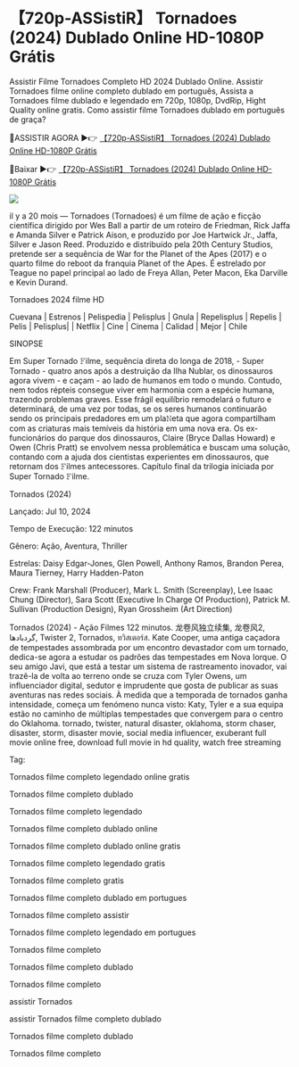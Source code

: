 # 【720p-ASSistiR】 Tornadoes (2024) Dublado Online HD-1080P Grátis

Assistir Filme Tornadoes Completo HD 2024 Dublado Online. Assistir Tornadoes filme online completo dublado em português, Assista a Tornadoes filme dublado e legendado em 720p, 1080p, DvdRip, Hight Quality online gratis. Como assistir filme Tornadoes dublado em português de graça?



🔴ASSISTIR AGORA ▶️👉  [【720p-ASSistiR】 Tornadoes (2024) Dublado Online HD-1080P Grátis](https://www.ranzmovie.com/pt/movie/718821/twisters)



🔴Baixar ▶️👉  [【720p-ASSistiR】 Tornadoes (2024) Dublado Online HD-1080P Grátis](https://www.ranzmovie.com/en/movie/718821/twisters)

<img src="https://moviesfilmsandflix.com/wp-content/uploads/2024/07/twisters-movie-review.jpg" />

il y a 20 mois — Tornadoes (Tornadoes) é um filme de ação e ficção científica dirigido por Wes Ball a partir de um roteiro de Friedman, Rick Jaffa e Amanda Silver e Patrick Aison, e produzido por Joe Hartwick Jr., Jaffa, Silver e Jason Reed. Produzido e distribuído pela 20th Century Studios, pretende ser a sequência de War for the Planet of the Apes (2017) e o quarto filme do reboot da franquia Planet of the Apes. É estrelado por Teague no papel principal ao lado de Freya Allan, Peter Macon, Eka Darville e Kevin Durand.

Tornadoes 2024 filme HD

Cuevana | Estrenos | Pelispedia | Pelisplus | Gnula | Repelisplus | Repelis | Pelis | Pelisplus| | Netflix | Cine | Cinema | Calidad | Mejor | Chile

SINOPSE 

Em Super Tornado 𝙵ilme, sequência direta do longa de 2018, - Super Tornado - quatro anos após a destruição da Ilha Nublar, os dinossauros agora vivem - e caçam - ao lado de humanos em todo o mundo. Contudo, nem todos répteis consegue viver em harmonia com a espécie humana, trazendo problemas graves. Esse frágil equilíbrio remodelará o futuro e determinará, de uma vez por todas, se os seres humanos continuarão sendo os principais predadores em um pla𝙽eta que agora compartilham com as criaturas mais temíveis da história em uma nova era. Os ex-funcionários do parque dos dinossauros, Claire (Bryce Dallas Howard) e Owen (Chris Pratt) se envolvem nessa problemática e buscam uma solução, contando com a ajuda dos cientistas experientes em dinossauros, que retornam dos 𝙵ilmes antecessores. Capítulo final da trilogia iniciada por Super Tornado 𝙵ilme. 

Tornados (2024)

Lançado: Jul 10, 2024

Tempo de Execução: 122 minutos

Gênero: Ação, Aventura, Thriller

Estrelas: Daisy Edgar-Jones, Glen Powell, Anthony Ramos, Brandon Perea, Maura Tierney, Harry Hadden-Paton

Crew: Frank Marshall (Producer), Mark L. Smith (Screenplay), Lee Isaac Chung (Director), Sara Scott (Executive In Charge Of Production), Patrick M. Sullivan (Production Design), Ryan Grossheim (Art Direction)

Tornados (2024) - Ação Filmes 122 minutos. 龙卷风独立续集, 龙卷风2, گردبادها, Twister 2, Tornados, ทวิสเตอร์ส. Kate Cooper, uma antiga caçadora de tempestades assombrada por um encontro devastador com um tornado, dedica-se agora a estudar os padrões das tempestades em Nova Iorque. O seu amigo Javi, que está a testar um sistema de rastreamento inovador, vai trazê-la de volta ao terreno onde se cruza com Tyler Owens, um influenciador digital, sedutor e imprudente que gosta de publicar as suas aventuras nas redes sociais. À medida que a temporada de tornados ganha intensidade, começa um fenómeno nunca visto: Katy, Tyler e a sua equipa estão no caminho de múltiplas tempestades que convergem para o centro do Oklahoma. tornado, twister, natural disaster, oklahoma, storm chaser, disaster, storm, disaster movie, social media influencer, exuberant full movie online free, download full movie in hd quality, watch free streaming

Tag:

Tornados filme completo legendado online gratis

Tornados filme completo dublado

Tornados filme completo legendado

Tornados filme completo dublado online

Tornados filme completo dublado online gratis

Tornados filme completo legendado gratis

Tornados filme completo gratis

Tornados filme completo dublado em portugues

Tornados filme completo assistir

Tornados filme completo legendado em portugues

Tornados filme completo

Tornados filme completo dublado

Tornados filme completo

assistir Tornados

assistir Tornados filme completo dublado

Tornados filme completo dublado

Tornados filme completo
